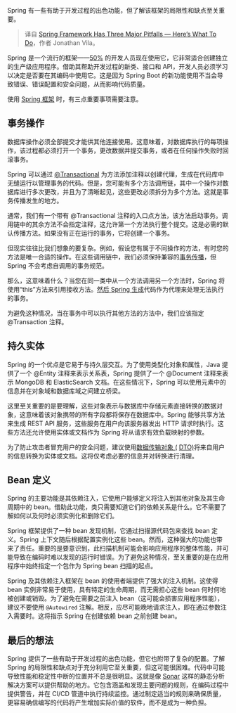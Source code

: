 
<!--
title: 如何应对Spring框架有三个主要陷阱
cover: https://cdn.thenewstack.io/media/2024/05/4b6a48c7-spring.jpg
-->

Spring 有一些有助于开发过程的出色功能，但了解该框架的局限性和缺点至关重要。

> 译自 [Spring Framework Has Three Major Pitfalls — Here’s What To Do](https://thenewstack.io/spring-framework-has-three-major-pitfalls-heres-what-to-do/)，作者 Jonathan Vila。

Spring 是一个流行的框架——[50%](https://anywhere.epam.com/en/blog/spring-vs-java-ee) 的开发人员现在使用它，它非常适合创建独立的生产级应用程序。借助其帮助开发过程的新类、接口和 API，开发人员必须学习以决定是否要在其编码中使用它。这是因为 Spring Boot 的新功能使用不当会导致错误、错误配置和安全问题，从而影响代码质量。

使用 [Spring 框架](https://thenewstack.io/how-spring-and-java-shaped-internal-developer-platforms/) 时，有三点重要事项需要注意。

## 事务操作

数据库操作必须全部提交才能供其他连接使用。这意味着，对数据库执行的每项操作，该过程都必须打开一个事务，更改数据并提交事务，或者在任何操作失败时回滚事务。

Spring 可以通过 [@Transactional](https://docs.spring.io/spring-framework/reference/data-access/transaction/declarative/annotations.html) 为方法添加注释以创建代理，生成在代码库中无缝运行以管理事务的代码。但是，您可能有多个方法调用链，其中一个操作对数据库进行多次更改，并且为了清晰起见，这些更改必须拆分为多个方法。这就是事务传播发生的地方。

通常，我们有一个带有 @Transactional 注释的入口点方法，该方法启动事务。调用链中的其余方法不会指定注释，这允许第一个方法执行整个提交。这是必需的默认传播方法。如果没有正在运行的事务，它将创建一个事务。

但现实往往比我们想象的要复杂。例如，假设您有属于不同操作的方法，有时您的方法是唯一合适的操作。在这些调用链中，我们必须保持兼容的[事务传播](https://docs.spring.io/spring-framework/reference/data-access/transaction/declarative/tx-propagation.html)，但 Spring 不会考虑自调用的事务规范。

那么，这意味着什么？当您在同一类中从一个方法调用另一个方法时，Spring 将使用“this”方法来引用接收方法。[然后 Spring 生成](https://thenewstack.io/ai-code-generation-6-faqs-for-developers/)代码作为代理来处理无法执行的事务。

为避免这种情况，当在事务中可以执行其他方法的方法中，我们应该指定 @Transaction 注释。

## 持久实体

Spring 的一个优点是它易于与持久层交互。为了使用类型化对象和属性，Java 提供了一个 @Entity 注释来表示关系表，Spring 提供了一个 @Document 注释来表示 MongoDB 和 ElasticSearch 文档。在这些情况下，Spring 可以使用元素中的信息并在对象域和数据库域之间建立桥梁。

这里至关重要的是要理解，这些对象表示与数据库中存储元素直接转换的数据对象，这意味着该对象携带的所有字段都将保存在数据库中。Spring 能够共享方法来生成 REST API 服务，这些服务在用户向该服务器发出 HTTP 请求时执行。这些方法还允许使用实体或文档作为 Spring 将从请求有效负载映射的参数。

为了防止攻击者冒充用户的安全问题，建议使用[数据传输对象 (](https://www.baeldung.com/java-dto-pattern) [DTO)](https://www.baeldung.com/java-dto-pattern)将来自用户的信息转换为实体或文档。这将仅考虑必要的信息并对转换进行清理。

## Bean 定义

Spring 的主要功能是其依赖注入，它使用户能够定义将注入到其他对象及其生命周期中的 bean。借助此功能，类只需要知道它们的依赖关系是什么。它不需要了解如何以及何时必须实例化和删除它们。


Spring 框架提供了一种 bean 发现机制，它通过扫描源代码包来查找 bean 定义。Spring 上下文随后根据配置实例化这些 bean。然而，这种强大的功能也带来了责任。重要的是要意识到，此扫描机制可能会影响应用程序的整体性能，并可能导致在编码时难以发现的运行时错误。为了避免这种情况，至关重要的是在应用程序中始终指定一个包作为 Spring bean 扫描的起点。

Spring 及其依赖注入框架在 bean 的使用者端提供了强大的注入机制。这使得 bean 实例非常易于使用，具有特定的生命周期，而无需担心这些 bean 何时何地被创建或销毁。为了避免在需要之前注入 bean（这可能会损害应用程序性能），建议不要使用 `@Autowired` 注解。相反，应尽可能晚地请求注入，即在通过参数注入需要时。这将指示 Spring 在创建依赖 bean 之前创建 bean。

## 最后的想法

Spring 提供了一些有助于开发过程的出色功能，但它也附带了复杂的配置。了解 Spring 的局限性和缺点对于充分利用它至关重要，但这可能很困难。代码中可能导致性能和稳定性中断的位置并不总是很明显。这就是像 [Sonar](https://www.sonarsource.com/solutions/clean-code/?utm_medium=referral&utm_source=newstack&utm_campaign=ss-cleancode&utm_content=media-Spring%20Boot-240507-&utm_term=&s_category=Organic&s_source=External%Referral&s_origin=newstack) 这样的静态分析解决方案可以提供帮助的地方。它包含涵盖和发现主要问题的规则，在编码过程中提供警告，并在 CI/CD 管道中执行持续监控。通过制定适当的规则来确保质量，更容易确信编写的代码将产生增加实际价值的软件，而不是成为一种负担。